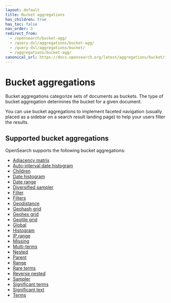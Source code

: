 ```yaml
---
layout: default
title: Bucket aggregations
has_children: true
has_toc: false
nav_order: 3
redirect_from:
  - /opensearch/bucket-agg/
  - /query-dsl/aggregations/bucket-agg/
  - /query-dsl/aggregations/bucket/
  - /aggregations/bucket-agg/
canonical_url: https://docs.opensearch.org/latest/aggregations/bucket/index/
---
```


# Bucket aggregations

Bucket aggregations categorize sets of documents as buckets. The type of bucket aggregation determines the bucket for a given document.

You can use bucket aggregations to implement faceted navigation (usually placed as a sidebar on a search result landing page) to help your users filter the results.

## Supported bucket aggregations

OpenSearch supports the following bucket aggregations:

- [Adjacency matrix]({{site.url}}{{site.baseurl}}/aggregations/bucket/adjacency-matrix/)
- [Auto-interval date histogram]({{site.url}}{{site.baseurl}}/aggregations/bucket/auto-interval-date-histogram/)
- [Children]({{site.url}}{{site.baseurl}}/aggregations/bucket/children)
- [Date histogram]({{site.url}}{{site.baseurl}}/aggregations/bucket/date-histogram/)
- [Date range]({{site.url}}{{site.baseurl}}/aggregations/bucket/date-range/)
- [Diversified sampler]({{site.url}}{{site.baseurl}}/aggregations/bucket/diversified-sampler/)
- [Filter]({{site.url}}{{site.baseurl}}/aggregations/bucket/filter/)
- [Filters]({{site.url}}{{site.baseurl}}/aggregations/bucket/filters/)
- [Geodistance]({{site.url}}{{site.baseurl}}/aggregations/bucket/geo-distance/)
- [Geohash grid]({{site.url}}{{site.baseurl}}/aggregations/bucket/geohash-grid/)
- [Geohex grid]({{site.url}}{{site.baseurl}}/aggregations/bucket/geohex-grid/)
- [Geotile grid]({{site.url}}{{site.baseurl}}/aggregations/bucket/geotile-grid/)
- [Global]({{site.url}}{{site.baseurl}}/aggregations/bucket/global/)
- [Histogram]({{site.url}}{{site.baseurl}}/aggregations/bucket/histogram/)
- [IP range]({{site.url}}{{site.baseurl}}/aggregations/bucket/ip-range/)
- [Missing]({{site.url}}{{site.baseurl}}/aggregations/bucket/missing/)
- [Multi-terms]({{site.url}}{{site.baseurl}}/aggregations/bucket/multi-terms/)
- [Nested]({{site.url}}{{site.baseurl}}/aggregations/bucket/nested/)
- [Parent]({{site.url}}{{site.baseurl}}/aggregations/bucket/parent/)
- [Range]({{site.url}}{{site.baseurl}}/aggregations/bucket/range/)
- [Rare terms]({{site.url}}{{site.baseurl}}/aggregations/bucket/rare-terms/)
- [Reverse nested]({{site.url}}{{site.baseurl}}/aggregations/bucket/reverse-nested/)
- [Sampler]({{site.url}}{{site.baseurl}}/aggregations/bucket/sampler/)
- [Significant terms]({{site.url}}{{site.baseurl}}/aggregations/bucket/significant-terms/)
- [Significant text]({{site.url}}{{site.baseurl}}/aggregations/bucket/significant-text/)
- [Terms]({{site.url}}{{site.baseurl}}/aggregations/bucket/terms/)
